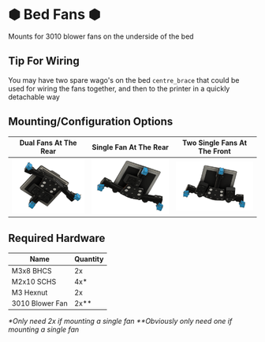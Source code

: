 # &#x2B22; Bed Fans &#x2B22;
Mounts for 3010 blower fans on the underside of the bed

## Tip For Wiring
You may have two spare wago's on the bed `centre_brace` that could be used for wiring the fans together, and then to the printer in a quickly detachable way

## Mounting/Configuration Options
| **Dual Fans At The Rear** | **Single Fan At The Rear** | **Two Single Fans At The Front** |
| --- | --- | --- |
| ![image](/Mods/Alexander_T-Moss/Bed_Fans/Images/dual_fan.png) | ![image](/Mods/Alexander_T-Moss/Bed_Fans/Images/single_fan_rear.png) | ![image](/Mods/Alexander_T-Moss/Bed_Fans/Images/single_fan_2x_front.png) |

## Required Hardware
| Name | Quantity |
| --- | --- |
| M3x8 BHCS | 2x |
| M2x10 SCHS | 4x* |
| M3 Hexnut | 2x |
| 3010 Blower Fan | 2x** |

_*Only need 2x if mounting a single fan_
_**Obviously only need one if mounting a single fan_
